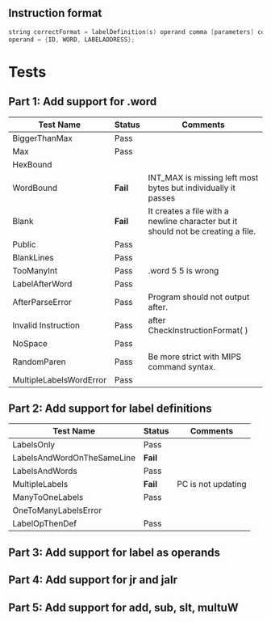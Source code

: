 ## Instruction format
```c
string correctFormat = labelDefinition(s) operand comma [parameters] comment;
operand = {ID, WORD, LABELADDRESS};
```

# Tests
## Part 1: Add support for .word
| Test Name             | Status        | Comments                 |
| ----------                | ------           | ----------                           |
| BiggerThanMax     | Pass
|Max | Pass| |
| HexBound | | |
| WordBound | **Fail** | INT_MAX  is missing left most bytes but individually it passes  |
|Blank | **Fail** | It creates a file with a newline character but it should not be creating a file. |
| Public | Pass |  | |
| BlankLines | Pass | |
|TooManyInt | Pass | .word 5 5 is wrong |
| LabelAfterWord | Pass | |
|AfterParseError | Pass | Program should not output after. |
|Invalid Instruction |Pass | after CheckInstructionFormat( ) |
| NoSpace | Pass | |
| RandomParen | Pass |Be more strict with MIPS command syntax. |
|MultipleLabelsWordError |Pass | |

## Part 2: Add support for label definitions
| Test Name             | Status        | Comments                 |
| ----------                | ------           | ----------                           |
| LabelsOnly | Pass | |
| LabelsAndWordOnTheSameLine | **Fail** | |
| LabelsAndWords | Pass|  |
|MultipleLabels | **Fail**| PC is not updating |
|ManyToOneLabels |Pass | |
| OneToManyLabelsError | | |
|LabelOpThenDef | Pass| |
## Part 3: Add support for label as operands

## Part 4: Add support for jr and jalr

## Part 5: Add support for add, sub, slt, multuW
